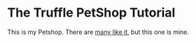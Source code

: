 # The Truffle PetShop Tutorial

This is my Petshop. There are [many like it](https://truffleframework.com/tutorials/pet-shop), but this one is mine.